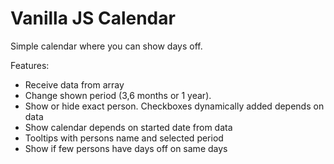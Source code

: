 # Vanilla JS Calendar

Simple calendar where you can show days off. 

Features:
- Receive data from array
- Change shown period (3,6 months or 1 year). 
- Show or hide exact person. Checkboxes dynamically added depends on data
- Show calendar depends on started date from data
- Tooltips with persons name and selected period
- Show if few persons have days off on same days  
